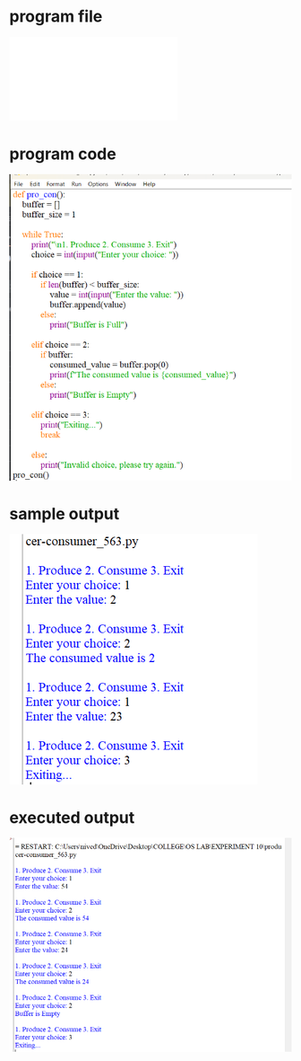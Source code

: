 
# program file
![program file](producer-consumer_563.py)

# program code 
![program code](producer-consumer_CODE_563.png)

# sample output
![sample output](producer-consumer_IO_563.png)

# executed output
![executed output](producer-consumer_EO_563.png)

